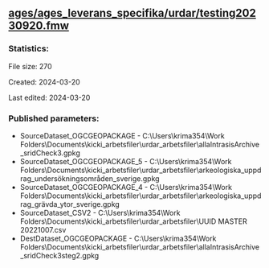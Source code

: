 ﻿## [ages/ages_leverans_specifika/urdar/testing20230920.fmw](https://github.com/kicki58/kix_working_dir/blob/master/ages/ages_leverans_specifika/urdar/testing20230920.fmw)

### Statistics:
File size: 270

Created: 2024-03-20

Last edited: 2024-03-20



### Published parameters:
*  SourceDataset_OGCGEOPACKAGE    -   C:\Users\krima354\Work Folders\Documents\kicki_arbetsfiler\urdar_arbetsfiler\allaIntrasisArchive_sridCheck3.gpkg
*  SourceDataset_OGCGEOPACKAGE_5    -   C:\Users\krima354\Work Folders\Documents\kicki_arbetsfiler\urdar_arbetsfiler\arkeologiska_uppdrag_undersökningsområden_sverige.gpkg
*  SourceDataset_OGCGEOPACKAGE_4    -   C:\Users\krima354\Work Folders\Documents\kicki_arbetsfiler\urdar_arbetsfiler\arkeologiska_uppdrag_grävda_ytor_sverige.gpkg
*  SourceDataset_CSV2    -   C:\Users\krima354\Work Folders\Documents\kicki_arbetsfiler\urdar_arbetsfiler\UUID MASTER 20221007.csv
*  DestDataset_OGCGEOPACKAGE    -   C:\Users\krima354\Work Folders\Documents\kicki_arbetsfiler\urdar_arbetsfiler\allaIntrasisArchive_sridCheck3steg2.gpkg







